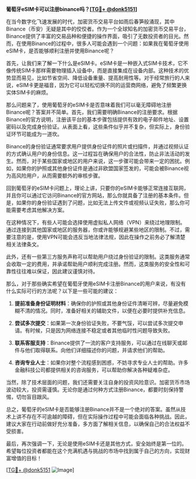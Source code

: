 **葡萄牙eSIM卡可以注册binance吗？[[TG💪+ @donk5151](https://t.me/s/donk5151)]**

在当今数字化飞速发展的时代，加密货币交易平台如雨后春笋般涌现，其中Binance（币安）无疑是其中的佼佼者。作为一个全球知名的加密货币交易平台，Binance提供了丰富的交易品种和便捷的操作界面，吸引了无数投资者的目光。然而，在使用Binance的过程中，很多人可能会遇到一个问题：如果我在葡萄牙使用eSIM卡，是否能够顺利注册并使用Binance呢？

首先，让我们来了解一下什么是eSIM卡。eSIM卡是一种嵌入式SIM卡技术，它不像传统SIM卡那样需要物理插入设备中，而是直接集成在设备内部。这种技术的优势显而易见，比如节省空间、降低设备重量、提高耐用性等。对于经常旅行的人来说，eSIM卡更是福音，因为它可以轻松切换不同的运营商网络，避免了频繁更换实体SIM卡的麻烦。

那么问题来了，使用葡萄牙的eSIM卡是否意味着我们可以毫无障碍地注册Binance呢？答案并不简单。首先，我们需要明确Binance的注册要求。根据Binance的官方说明，注册该平台的基本步骤包括提供有效的电子邮件地址、设置密码以及完成身份验证。从表面上看，这些条件似乎并不复杂，但实际上，身份验证环节可能成为一道坎。

Binance的身份验证通常要求用户提供身份证件的照片或扫描件，并通过视频认证的方式确认用户的身份信息。这一过程旨在确保用户的合法性，防止非法活动的发生。然而，对于某些国家或地区的用户来说，这一步骤可能会带来一定的困扰。例如，如果你的护照或其他身份证件是通过非欧盟国家签发的，可能会被Binance视为高风险用户，从而需要额外的审核步骤。

回到葡萄牙的eSIM卡问题上，理论上讲，只要你的eSIM卡能够正常连接互联网，并且你可以通过它访问Binance的官方网站，那么你就具备了注册的基本条件。但是，如果你的身份验证遇到了问题，比如无法上传文件或视频认证失败，那么你可能需要考虑其他解决方案。

在这种情况下，有些人可能会选择使用虚拟私人网络（VPN）来绕过地理限制。通过连接到其他国家或地区的服务器，你或许能够规避某些地区的限制。不过，需要注意的是，使用VPN可能会违反当地法律法规，因此在操作之前务必了解清楚相关法律条文。

此外，还有一些第三方服务声称可以帮助用户绕过身份验证的限制。这类服务通常会收取一定的费用，并承诺帮助用户顺利完成注册。然而，这类服务的安全性和可靠性往往难以保证，因此建议谨慎对待。

那么，对于那些确实希望在葡萄牙使用eSIM卡注册Binance的用户来说，有没有什么实际可行的方法呢？以下是一些可能的建议：

1. **提前准备身份证明材料**：确保你的护照或其他身份证件清晰可辨，尽量避免模糊不清的情况。同时，准备好相关的辅助文件，以便在必要时提供补充信息。

2. **尝试多次提交**：如果第一次身份验证失败，不要气馁，可以尝试多次提交申请。有时候，只是因为网络连接不稳定或者其他临时性问题导致失败。

3. **联系客服支持**：Binance提供了一流的客户支持服务，可以通过在线聊天或邮件与他们取得联系。向他们详细描述你的问题，并请求他们的帮助。

4. **咨询专业人士**：如果你对整个流程感到困惑，不妨寻求专业人士的帮助。许多金融科技公司都提供相关的咨询服务，可以帮助你解决各种疑难杂症。

当然，除了技术层面的问题，我们还需要关注自身的投资风险意识。加密货币市场波动较大，投资需谨慎。无论你是通过何种方式注册Binance，都要时刻保持警惕，切勿盲目跟风。

总之，葡萄牙的eSIM卡是否能够注册Binance并不是一个绝对的答案。虽然从技术上讲不存在不可逾越的障碍，但在实际操作过程中可能会面临各种挑战。因此，建议大家在行动前做好充分准备，多方面了解相关信息，以确保自己的合法权益不受损害。

最后，再次强调一下，无论是使用eSIM卡还是其他方式，安全始终是第一位的。希望每位投资者都能在这个充满机遇与挑战的市场中找到属于自己的方向，实现财富增值的目标！

[[TG💪+ @donk5151](https://t.me/s/donk5151) ![Image](https://i.postimg.cc/rwNCRYN7/Snipaste-2025-04-30-17-27-05.png)]
